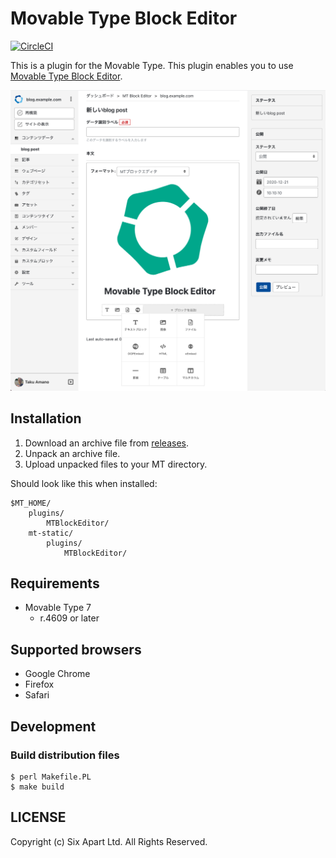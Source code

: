 # Movable Type Block Editor

[![CircleCI](https://circleci.com/gh/movabletype/mt-plugin-MTBlockEditor.svg?style=svg)](https://circleci.com/gh/movabletype/mt-plugin-MTBlockEditor)

This is a plugin for the Movable Type.
This plugin enables you to use [Movable Type Block Editor](https://movabletype.github.io/mt-block-editor/).

![Screenshot](https://raw.githubusercontent.com/movabletype/mt-plugin-MTBlockEditor/main/artwork/screenshot.jpg)

## Installation

1. Download an archive file from [releases](https://github.com/movabletype/mt-plugin-MTBlockEditor/releases).
1. Unpack an archive file.
1. Upload unpacked files to your MT directory.

Should look like this when installed:

    $MT_HOME/
        plugins/
            MTBlockEditor/
        mt-static/
            plugins/
                MTBlockEditor/

## Requirements

* Movable Type 7
    * r.4609 or later

## Supported browsers

* Google Chrome
* Firefox
* Safari

## Development

### Build distribution files

```
$ perl Makefile.PL
$ make build
```

## LICENSE

Copyright (c) Six Apart Ltd. All Rights Reserved.

